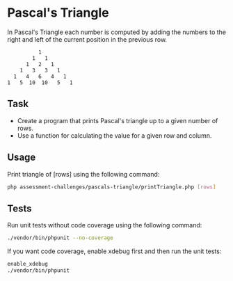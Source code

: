# Pascal's Triangle

In Pascal's Triangle each number is computed by adding the numbers
to the right and left of the current position in the previous row.

              1
            1   1
          1   2   1
        1   3   3   1
      1   4   6   4   1
    1   5  10  10   5   1

## Task

* Create a program that prints Pascal's triangle up to a given number of rows.
* Use a function for calculating the value for a given row and column.

## Usage

Print triangle of [rows] using the following command:

```bash
php assessment-challenges/pascals-triangle/printTriangle.php [rows]
```

## Tests

Run unit tests without code coverage using the following command:

```bash
./vendor/bin/phpunit --no-coverage
```

If you want code coverage, enable xdebug first and then run the unit tests:

```bash
enable_xdebug
./vendor/bin/phpunit
```

